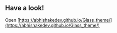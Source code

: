 ## Have a look!
Open [https://abhishakedev.github.io/Glass_theme/](https://abhishakedev.github.io/Glass_theme/)
